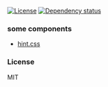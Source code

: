 
[![License][license-img]][license-url]
[![Dependency status][david-img]][david-url]

### some components

* [hint.css](https://github.com/chinchang/hint.css)

### License
MIT

[license-img]: https://img.shields.io/badge/license-MIT-green.svg?style=flat-square
[license-url]: http://opensource.org/licenses/MIT
[david-img]: https://img.shields.io/david/onebook/component.svg?style=flat-square
[david-url]: https://david-dm.org/onebook/component
